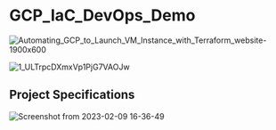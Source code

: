 


# GCP_IaC_DevOps_Demo

![Automating_GCP_to_Launch_VM_Instance_with_Terraform_website-1900x600](https://user-images.githubusercontent.com/99130650/219879620-99bdde53-ad8f-4333-9ccd-68fd0ec9387b.jpg)

![1_ULTrpcDXmxVp1PjG7VAOJw](https://user-images.githubusercontent.com/99130650/219879698-8536777a-efeb-444a-b70a-28f406775f53.png)

## Project Specifications 
![Screenshot from 2023-02-09 16-36-49](https://user-images.githubusercontent.com/103090890/217843113-dfda4ec4-7907-4f64-9716-27296ea589fa.png)








